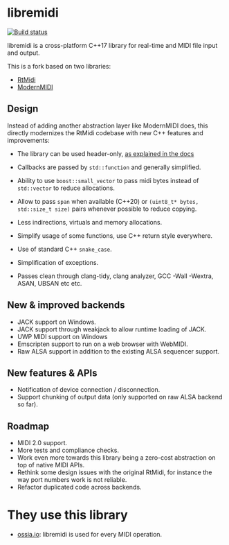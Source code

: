 # libremidi

[![Build status](https://github.com/jcelerier/libremidi/workflows/Build/badge.svg)](https://github.com/jcelerier/libremidi/actions)

libremidi is a cross-platform C++17 library for real-time and MIDI file input and output.

This is a fork based on two libraries: 

* [RtMidi](https://github.com/theSTK/RtMidi)
* [ModernMIDI](https://github.com/ddiakopoulos/ModernMIDI)

## Design
Instead of adding another abstraction layer like ModernMIDI does, 
this directly modernizes the RtMidi codebase with new C++ features and improvements: 

* The library can be used header-only, [as explained in the docs](docs/header-only.md)

* Callbacks are passed by `std::function` and generally simplified.
* Ability to use `boost::small_vector` to pass midi bytes instead of `std::vector` to reduce allocations.
* Allow to pass `span` when available (C++20) or `(uint8_t* bytes, std::size_t size)` pairs whenever possible to reduce copying.
* Less indirections, virtuals and memory allocations.
* Simplify usage of some functions, use C++ return style everywhere.
* Use of standard C++ `snake_case`.
* Simplification of exceptions.
* Passes clean through clang-tidy, clang analyzer, GCC -Wall -Wextra, ASAN, UBSAN etc etc.

## New & improved backends
* JACK support on Windows.
* JACK support through weakjack to allow runtime loading of JACK.
* UWP MIDI support on Windows
* Emscripten support to run on a web browser with WebMIDI.
* Raw ALSA support in addition to the existing ALSA sequencer support.

## New features & APIs 
* Notification of device connection / disconnection.
* Support chunking of output data (only supported on raw ALSA backend so far).

## Roadmap
* MIDI 2.0 support.
* More tests and compliance checks.
* Work even more towards this library being a zero-cost abstraction on top of native MIDI APIs.
* Rethink some design issues with the original RtMidi, for instance the way port numbers work is not reliable.
* Refactor duplicated code across backends.

# They use this library

* [ossia.io](https://ossia.io): libremidi is used for every MIDI operation.
